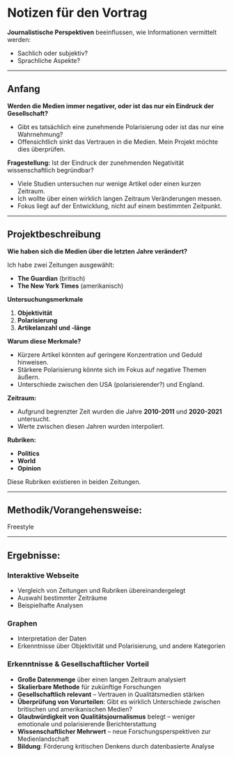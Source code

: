 # Notizen für den Vortrag

**Journalistische Perspektiven** beeinflussen, wie Informationen vermittelt werden:

- Sachlich oder subjektiv?
- Sprachliche Aspekte?

---

## Anfang

**Werden die Medien immer negativer, oder ist das nur ein Eindruck der Gesellschaft?**

- Gibt es tatsächlich eine zunehmende Polarisierung oder ist das nur eine Wahrnehmung?
- Offensichtlich sinkt das Vertrauen in die Medien.
Mein Projekt möchte dies überprüfen.

**Fragestellung:** Ist der Eindruck der zunehmenden Negativität wissenschaftlich begründbar?

- Viele Studien untersuchen nur wenige Artikel oder einen kurzen Zeitraum.
- Ich wollte über einen wirklich langen Zeitraum Veränderungen messen.
- Fokus liegt auf der Entwicklung, nicht auf einem bestimmten Zeitpunkt.

---

## Projektbeschreibung

**Wie haben sich die Medien über die letzten Jahre verändert?**

Ich habe zwei Zeitungen ausgewählt:
- **The Guardian** (britisch)
- **The New York Times** (amerikanisch)

**Untersuchungsmerkmale**
1. **Objektivität**
2. **Polarisierung**
3. **Artikelanzahl und -länge**

**Warum diese Merkmale?**
- Kürzere Artikel könnten auf geringere Konzentration und Geduld hinweisen.
- Stärkere Polarisierung könnte sich im Fokus auf negative Themen äußern.
- Unterschiede zwischen den USA (polarisierender?) und England.

**Zeitraum:**
- Aufgrund begrenzter Zeit wurden die Jahre **2010-2011** und **2020-2021** untersucht.
- Werte zwischen diesen Jahren wurden interpoliert.

**Rubriken:**
- **Politics**
- **World**
- **Opinion**

Diese Rubriken existieren in beiden Zeitungen.

---

## Methodik/Vorangehensweise:

Freestyle

--- 

## Ergebnisse:

### Interaktive Webseite
- Vergleich von Zeitungen und Rubriken übereinandergelegt
- Auswahl bestimmter Zeiträume
- Beispielhafte Analysen

### Graphen
- Interpretation der Daten
- Erkenntnisse über Objektivität und Polarisierung, und andere Kategorien

### Erkenntnisse & Gesellschaftlicher Vorteil
- **Große Datenmenge** über einen langen Zeitraum analysiert
- **Skalierbare Methode** für zukünftige Forschungen
- **Gesellschaftlich relevant** – Vertrauen in Qualitätsmedien stärken
- **Überprüfung von Vorurteilen**: Gibt es wirklich Unterschiede zwischen britischen und amerikanischen Medien?
- **Glaubwürdigkeit von Qualitätsjournalismus** belegt – weniger emotionale und polarisierende Berichterstattung
- **Wissenschaftlicher Mehrwert** – neue Forschungsperspektiven zur Medienlandschaft
- **Bildung**: Förderung kritischen Denkens durch datenbasierte Analyse
